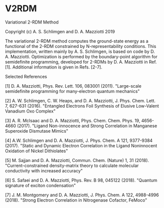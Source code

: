 # V2RDM

Variational 2-RDM Method

Copyright (c) A. S. Schlimgen and D. A. Mazziotti 2019

The variational 2-RDM method computes the ground-state energy as a functional of the 2-RDM constrained by N-representability conditions.  This implementation, written mainly by A. S. Schlimgen, is based on code by D. A. Mazziotti.  Optimization is performed by the boundary-point algorithm for semidefinite programming, developed for 2-RDMs by D. A. Mazziotti in Ref. [1].  Additional information is given in Refs. [2-7].

Selected References

[1] D. A. Mazziotti, Phys. Rev. Lett. 106, 083001 (2011). "Large-scale semidefinite programming for many-electron quantum mechanics"

[2] A. W. Schlimgen, C. W. Heaps, and D. A. Mazziotti, J. Phys. Chem. Lett. 7, 627-631 (2016). "Entangled Electrons Foil Synthesis of Elusive Low-Valent Vanadium Oxo Complex"

[3] A. R. McIsaac and D. A. Mazziotti, Phys. Chem. Chem. Phys. 19, 4656-4660 (2017). "Ligand Non-innocence and Strong Correlation in Manganese Superoxide Dismutase Mimics"

[4] A.W. Schlimgen and D. A. Mazziotti, J. Phys. Chem. A 121, 9377-9384 (2017). "Static and Dynamic Electron Correlation in the Ligand Noninnocent Oxidation of Nickel Dithiolates"

[5] M. Sajjan and D. A. Mazziotti, Commun. Chem. (Nature) 1, 31 (2018). "Current-constrained density-matrix theory to calculate molecular conductivity with increased accuracy"

[6] S. Safaei and D. A. Mazziotti, Phys. Rev. B 98, 045122 (2018). "Quantum signature of exciton condensation"

[7] J. M. Montgomery and D. A. Mazziotti, J. Phys. Chem. A 122, 4988-4996 (2018). "Strong Electron Correlation in Nitrogenase Cofactor, FeMoco"
